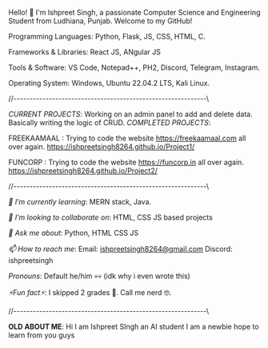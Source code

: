 Hello! 👋 I'm Ishpreet Singh, a passionate Computer Science and Engineering Student from Ludhiana, Punjab.  Welcome to my GitHub!

Programming Languages: Python, Flask, JS, CSS, HTML, C.

Frameworks & Libraries: React JS, ANgular JS

Tools & Software: VS Code, Notepad++, PH2, Discord, Telegram, Instagram.

Operating System: Windows, Ubuntu 22.04.2 LTS, Kali Linux.

//------------------------------------------------------------\\

*CURRENT PROJECTS*:
Working on an admin panel to add and delete data. Basically writing the logic of CRUD.
*COMPLETED PROJECTS*:

FREEKAAMAAL : Trying to code the website https://freekaamaal.com all over again. https://ishpreetsingh8264.github.io/Project1/

FUNCORP : Trying to code the website https://funcorp.in all over again. https://ishpreetsingh8264.github.io/Project2/


//------------------------------------------------------------\\

*🌱 I’m currently learning*: 
MERN stack, Java.

*🤝 I’m looking to collaborate on*: 
HTML, CSS JS based projects

*💬 Ask me about*: 
Python, HTML CSS JS

*📫 How to reach me*: 
Email: ishpreetsingh8264@gmail.com
Discord: ishpreetsingh

*Pronouns*: 
Default he/him 💀💀 (idk why i even wrote this)

*⚡Fun fact⚡*: 
I skipped 2 grades 🤡.
Call me nerd 🤓.

//------------------------------------------------------------\\


**OLD ABOUT ME**: 
Hi I am Ishpreet SIngh an AI student
I am a newbie hope to learn from you guys

